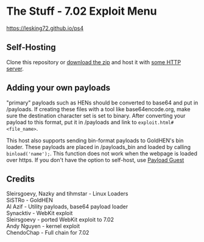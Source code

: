 # The Stuff - 7.02 Exploit Menu
https://lesking72.github.io/ps4

## Self-Hosting
Clone this repository or [download the zip](https://github.com/Lesking72/ps4/archive/refs/heads/master.zip) and host it with [some HTTP server](https://sourceforge.net/projects/miniweb/).

## Adding your own payloads
"primary" payloads such as HENs should be converted to base64 and put in /payloads. If creating these files with a tool like base64encode.org, make sure the destination character set is set to binary. After converting your payload to this format, put it in /payloads and link to `exploit.html#<file_name>`.

This host also supports sending bin-format payloads to GoldHEN's bin loader. These
payloads are placed in /payloads_bin and loaded by calling `binload('name');`. This function does not
work when the webpage is loaded over https. If you don't have the option to self-host, use [Payload Guest](https://github.com/Al-Azif/ps4-payload-guest)

## Credits
Sleirsgoevy, Nazky and tihmstar - Linux Loaders  
SiSTRo - GoldHEN  
Al Azif - Utility payloads, base64 payload loader  
Synacktiv - WebKit exploit  
Sleirsgoevy - ported WebKit exploit to 7.02  
Andy Nguyen - kernel exploit  
ChendoChap - Full chain for 7.02  